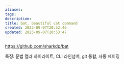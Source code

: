 ```yaml
---
aliases: 
tags: 
description:
title: bat, beautiful cat command
created: 2023-09-07T20:52:46
updated: 2023-09-07T20:53:47
---
```

<https://github.com/sharkdp/bat>

특징: 문법 컬러 하이라이트, CLI 라인넘버, git 통합, 자동 페이징
